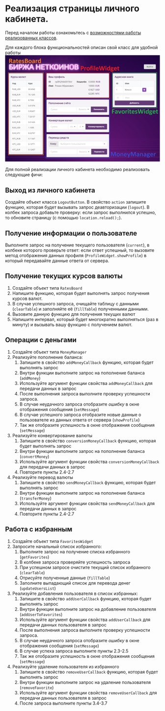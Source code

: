 # Реализация страницы личного кабинета.
Перед началом работы ознакомьтесь с [возможностями работы реализованных классов](./classes_description.md).

Для каждого блока функциональностей описан свой класс для удобной работы
![](./../img/markedhomepage.png)

Для полной реализации личного кабинета необходимо реализовать следующие фичи:
## Выход из личного кабинета
Создайте объект класса `LogoutButton`. В свойство `action` запишите функцию, которая будет вызывать запрос деавторизации (`logout`). В колбек запроса добавьте проверку: если запрос выполнился успешно, то обновите страницу (с помощью `location.reload();`).

## Получение информации о пользователе
Выполните запрос на получение текущего пользователя (`current`), в колбеке которого проверьте ответ: если ответ успешный, то вызовите метод отображения данных профиля (`ProfileWidget.showProfile`) в который передавайте данные ответа от сервера.

## Получение текущих курсов валюты
1. Создайте объект типа `RatesBoard`
2. Напишите функцию, которая будет выполнять запрос получения курсов валют.
3. В случае успешного запроса, очищайте таблицу с данными (`clearTable`) и заполняйте её (`fillTable`) полученными данными.
4. Вызовите данную функцию для получения текущих валют
5. Напишите интервал, который будет многократно выполняться (раз в минуту) и вызывать вашу функцию с получением валют.

## Операции с деньгами
1. Создайте объект типа `MoneyManager`
2. Реализуйте пополнение баланса:
    1. Запишите в свойство `addMoneyCallback` функцию, которая будет выполнять запрос
    2. Внутри функции выполните запрос на пополнение баланса (`addMoney`)
    3. Используйте аргумент функции свойства `addMoneyCallback` для передачи данных в запрос
    4. После выполнения запроса выполните проверку успешности запроса.
    5. В случае неудачного запроса отобразите *ошибку* в окне отображения сообщения (`setMessage`)
    6. В случае успешного запроса отобразите новые данные о пользователе из данных ответа от сервера (`showProfile`)
    7. Так же отобразите *успешность* в окне отображения сообщения (`setMessage`)
3. Реализуйте конвертирование валюты
    1. Запишите в свойство `conversionMoneyCallback` функцию, которая будет выполнять запрос
    2. Внутри функции выполните запрос на пополнение баланса (`convertMoney`)
    3. Используйте аргумент функции свойства `conversionMoneyCallback` для передачи данных в запрос
    4. Повторите пункты 2.4-2.7
4. Реализуйте перевод валюты
    1. Запишите в свойство `sendMoneyCallback` функцию, которая будет выполнять запрос
    2. Внутри функции выполните запрос на пополнение баланса (`transferMoney`)
    3. Используйте аргумент функции свойства `sendMoneyCallback` для передачи данных в запрос
    4. Повторите пункты 2.4-2.7

## Работа с избранным
1. Создайте объект типа `FavoritesWidget`
2. Запросите начальный список избранного:
    1. Выполните запрос на получение списка избранного (`getFavorites`)
    2. В колбеке запроса проверяйте успешность запроса
    3. При успешном запросе очистите текущий список избранного (`clearTable`)
    4. Отрисуйте полученные данные (`fillTable`)
    5. Заполните выпадающий список для перевода денег (`updateUsersList`)
3. Реализуйте добавления пользователя в список избранных:
    1. Запишите в свойство `addUserCallback` функцию, которая будет выполнять запрос
    2. Внутри функции выполните запрос на добавление пользователя (`addUserToFavorites`)
    3. Используйте аргумент функции свойства `addUserCallback` для передачи данных пользователя в запрос
    4. После выполнения запроса выполните проверку успешности запроса.
    5. В случае неудачного запроса отобразите *ошибку* в окне отображения сообщения (`setMessage`)
    6. В случае успеха запроса выполните пункты 2.3-2.5
    7. Так же отобразите *успешность* в окне отображения сообщения (`setMessage`) 
4. Реализуйте удаление пользователя из избранного
    1. Запишите в свойство `removeUserCallback` функцию, которая будет выполнять запрос
    2. Внутри функции выполните запрос на удаление пользователя (`removeFavorite`)
    3. Используйте аргумент функции свойства `removeUserCallback` для передачи данных пользователя в запрос
    4. После запроса выполните пункты 3.4-3.7
